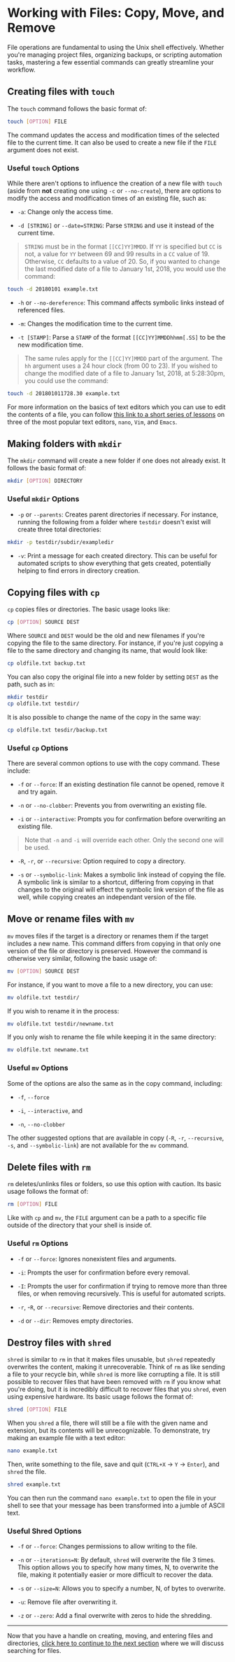 # Working with Files: Copy, Move, and Remove
File operations are fundamental to using the Unix shell effectively. Whether you're managing project files, organizing backups, or scripting automation tasks, mastering a few essential commands can greatly streamline your workflow.
## Creating files with `touch`
The `touch` command follows the basic format of:
```bash
touch [OPTION] FILE
```
The command updates the access and modification times of the selected file to the current time. It can also be used to create a new file if the `FILE` argument does not exist.
### Useful `touch` Options
While there aren't options to influence the creation of a new file with `touch` (aside from **not** creating one using `-c` or `--no-create`), there are options to modify the access and modification times of an existing file, such as:

* `-a`: Change only the access time.

* `-d [STRING]` or `--date=STRING`: Parse `STRING` and use it instead of the current time. 
> `STRING` must be in the format `[[CC]YY]MMDD`. If `YY` is specified but `CC` is not, a value for `YY` between 69 and 99 results in a `CC` value of 19. Otherwise, `CC` defaults to a value of 20. So, if you wanted to change the last modified date of a file to January 1st, 2018, you would use the command:
```bash
touch -d 20180101 example.txt
```

* `-h` or `--no-dereference`: This command affects symbolic links instead of referenced files.

* `-m`: Changes the modification time to the current time.

* `-t [STAMP]`: Parse a `STAMP` of the format `[[CC]YY]MMDDhhmm[.SS]` to be the new modification time.
> The same rules apply for the `[[CC]YY]MMDD` part of the argument. The `hh` argument uses a 24 hour clock (from 00 to 23). If you wished to change the modified date of a file to January 1st, 2018, at 5:28:30pm, you could use the command:
```bash
touch -d 201801011728.30 example.txt
```
For more information on the basics of text editors which you can use to edit the contents of a file, you can follow [this link to a short series of lessons](https://det-lab.github.io/terminal-text-editors/) on three of the most popular text editors, `nano`, `Vim`, and `Emacs`.
## Making folders with `mkdir`
The `mkdir` command will create a new folder if one does not already exist. It follows the basic format of:
```bash
mkdir [OPTION] DIRECTORY
```
### Useful `mkdir` Options
* `-p` or `--parents`: Creates parent directories if necessary. For instance, running the following from a folder where `testdir` doesn't exist will create three total directories:
```bash
mkdir -p testdir/subdir/exampledir
```
* `-v`: Print a message for each created directory. This can be useful for automated scripts to show everything that gets created, potentially helping to find errors in directory creation.
## Copying files with `cp`
`cp` copies files or directories. The basic usage looks like:
```bash
cp [OPTION] SOURCE DEST
```
Where `SOURCE` and `DEST` would be the old and new filenames if you're copying the file to the same directory. For instance, if you're just copying a file to the same directory and changing its name, that would look like:
```bash
cp oldfile.txt backup.txt
```
You can also copy the original file into a new folder by setting `DEST` as the path, such as in:
```bash
mkdir testdir
cp oldfile.txt testdir/
```
It is also possible to change the name of the copy in the same way:
```bash
cp oldfile.txt tesdir/backup.txt
```
### Useful `cp` Options
There are several common options to use with the copy command. These include:

* `-f` or `--force`: If an existing destination file cannot be opened, remove it and try again.

* `-n` or `--no-clobber`: Prevents you from overwriting an existing file.

* `-i` or `--interactive`: Prompts you for confirmation before overwriting an existing file.

> Note that `-n` and `-i` will override each other. Only the second one will be used.

* `-R`, `-r`, or `--recursive`: Option required to copy a directory. 

* `-s` or `--symbolic-link`: Makes a symbolic link instead of copying the file. A symbolic link is similar to a shortcut, differing from copying in that changes to the original will effect the symbolic link version of the file as well, while copying creates an independant version of the file.

## Move or rename files with `mv`
`mv` moves files if the target is a directory or renames them if the target includes a new name. This command differs from copying in that only one version of the file or directory is preserved. However the command is otherwise very similar, following the basic usage of:
```bash
mv [OPTION] SOURCE DEST
```
For instance, if you want to move a file to a new directory, you can use:
```bash
mv oldfile.txt testdir/
```
If you wish to rename it in the process:
```bash
mv oldfile.txt testdir/newname.txt
```
If you only wish to rename the file while keeping it in the same directory:
```bash
mv oldfile.txt newname.txt
```
### Useful `mv` Options
Some of the options are also the same as in the copy command, including:

* `-f`, `--force`

* `-i`, `--interactive`, and

* `-n`, `--no-clobber`

The other suggested options that are available in copy (`-R`, `-r`, `--recursive`, `-s`, and `--symbolic-link`) are not available for the `mv` command. 
## Delete files with `rm`
`rm` deletes/unlinks files or folders, so use this option with caution. Its basic usage follows the format of:
```bash
rm [OPTION] FILE
```
Like with `cp` and `mv`, the `FILE` argument can be a path to a specific file outside of the directory that your shell is inside of.
### Useful `rm` Options

* `-f` or `--force`: Ignores nonexistent files and arguments.

* `-i`: Prompts the user for confirmation before every removal.

* `-I`: Prompts the user for confirmation if trying to remove more than three files, or when removing recursively. This is useful for automated scripts.

*  `-r`, -`R`, or `--recursive`: Remove directories and their contents.

* `-d` or `--dir`: Removes empty directories.
## Destroy files with `shred`
`shred` is similar to `rm` in that it makes files unusable, but `shred` repeatedly overwrites the content, making it unrecoverable. Think of `rm` as like sending a file to your recycle bin, while `shred` is more like corrupting a file. It is still possible to recover files that have been removed with `rm` if you know what you're doing, but it is incredibly difficult to recover files that you `shred`, even using expensive hardware. Its basic usage follows the format of:
```bash
shred [OPTION] FILE
```
When you `shred` a file, there will still be a file with the given name and extension, but its contents will be unrecognizable. To demonstrate, try making an example file with a text editor:
```bash
nano example.txt
```
Then, write something to the file, save and quit (`CTRL+X` $\to$ `Y` $\to$ `Enter`), and `shred` the file.
```bash
shred example.txt
```
You can then run the command `nano example.txt` to open the file in your shell to see that your message has been transformed into a jumble of ASCII text.
### Useful Shred Options

* `-f` or `--force`: Changes permissions to allow writing to the file.

* `-n` or `--iterations=N`: By default, `shred` will overwrite the file 3 times. This option allows you to specify how many times, N, to overwrite the file, making it potentially easier or more difficult to recover the data.

* `-s` or `--size=N`: Allows you to specify a number, N, of bytes to overwrite.

* `-u`: Remove file after overwriting it.

* `-z` or `--zero`: Add a final overwrite with zeros to hide the shredding.

---

Now that you have a handle on creating, moving, and entering files and directories, [click here to continue to the next section](05_searching_for_files.md) where we will discuss searching for files.